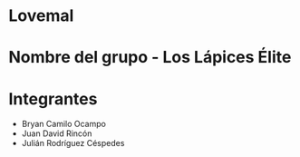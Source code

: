 # Lovemal

# Nombre del grupo - Los Lápices Élite

# Integrantes

- Bryan Camilo Ocampo
- Juan David Rincón
- Julián Rodríguez Céspedes

